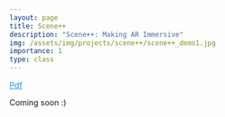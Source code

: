 ```yaml
---
layout: page
title: Scene++
description: "Scene++: Making AR Immersive"
img: /assets/img/projects/scene++/scene++_demo1.jpg
importance: 1
type: class
---
```



<a style="color:DodgerBlue" href="../../assets/pdf/Scene++_report.pdf">Pdf</a>

Coming soon :)